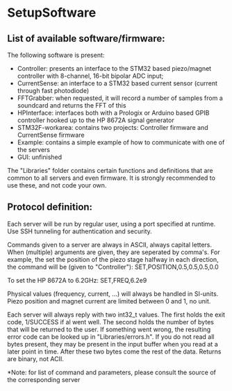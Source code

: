 SetupSoftware
=============

List of available software/firmware:
------------------------------------
The following software is present:
- Controller: presents an interface to the STM32 based piezo/magnet controller with 8-channel, 16-bit bipolar ADC input;
- CurrentSense: an interface to a STM32 based current sensor (current through fast photodiode)
- FFTGrabber: when requested, it will record a number of samples from a soundcard and returns the FFT of this
- HPInterface: interfaces both with a Prologix or Arduino based GPIB controller hooked up to the HP 8672A signal generator
- STM32F-workarea: contains two projects: Controller firmware and CurrentSense firmware
- Example: contains a simple example of how to communicate with one of the servers
- GUI: unfinished

The "Libraries" folder contains certain functions and definitions that are common to all servers and even firmware. It is strongly recommended to use these, and not code your own.

Protocol definition:
--------------------
Each server will be run by regular user, using a port specified at runtime. Use SSH tunneling for authentication and
security.

Commands given to a server are always in ASCII, always capital letters. When (multiple) arguments are given, they are seperated by comma's.
For example, the set the position of the piezo stage halfway in each direction, the command will be (given to "Controller"):
SET,POSITION,0.5,0.5,0.5,0.0

To set the HP 8672A to 6.2GHz:
SET,FREQ,6.2e9

Physical values (frequency, current, ...) will always be handled in SI-units. Piezo position and magnet current are limited
between 0 and 1, no unit.

Each server will always reply with two int32_t values. The first holds the exit code, 1/SUCCESS if al went well. The second holds the number of bytes that will 
be returned to the user. If something went wrong, the resulting error code can be looked up in "Libraries/errors.h".
If you do not read all bytes present, they may be present in the input buffer when you read at a later point in time. After
these two bytes come the rest of the data. Returns are binary, not ACII.

*Note: for list of command and parameters, please consult the source of the corresponding server
